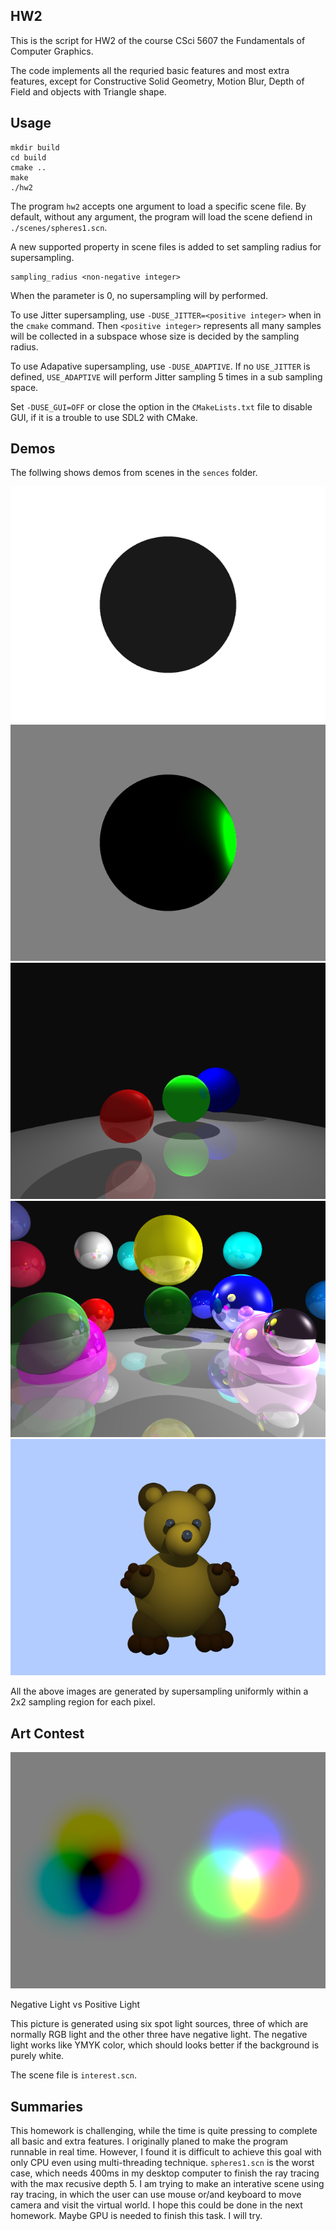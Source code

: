 ## HW2

This is the script for HW2 of the course CSci 5607 the Fundamentals of Computer Graphics.

The code implements all the requried basic features and most extra features, except for Constructive Solid Geometry, Motion Blur, Depth of Field and objects with Triangle shape.

## Usage

    mkdir build
    cd build
    cmake ..
    make
    ./hw2

The program `hw2` accepts one argument to load a specific scene file. By default, without any argument, the program will load the scene defiend in `./scenes/spheres1.scn`.

A new supported property in scene files is added to set sampling radius for supersampling.

    sampling_radius <non-negative integer>

When the parameter is 0, no supersampling will by performed.

To use Jitter supersampling, use `-DUSE_JITTER=<positive integer>` when in the `cmake` command. Then `<positive integer>` represents all many samples will be collected in a subspace whose size is decided by the sampling radius.

To use Adapative supersampling, use `-DUSE_ADAPTIVE`. If no `USE_JITTER` is defined, `USE_ADAPTIVE` will perform Jitter sampling 5 times in a sub sampling space.

Set `-DUSE_GUI=OFF` or close the option in the `CMakeLists.txt` file to disable GUI, if it is a trouble to use SDL2 with CMake.

## Demos
The follwing shows demos from scenes in the `sences` folder.

<img src="./doc/ambient_sphere.bmp" />

<img src="./doc/spot_sphere.bmp" />

<img src="./doc/spheres1.bmp" />

<img src="./doc/spheres2.bmp" />

<img src="./doc/bear.bmp" />

All the above images are generated by supersampling uniformly within a 2x2 sampling region for each pixel.

## Art Contest

<img src="interest.bmp" />

Negative Light vs Positive Light

This picture is generated using six spot light sources, three of which are normally RGB light and the other three have negative light. The negative light works like YMYK color, which should looks better if the background is purely white.

The scene file is `interest.scn`.

## Summaries

This homework is challenging, while the time is quite pressing to complete all basic and extra features. I originally planed to make the program runnable in real time. However, I found it is difficult to achieve this goal with only CPU even using multi-threading technique. `spheres1.scn` is the worst case, which needs 400ms in my desktop computer to finish the ray tracing with the max recusive depth 5. I am trying to make an interative scene using ray tracing, in which the user can use mouse or/and keyboard to move camera and visit the virtual world. I hope this could be done in the next homework. Maybe GPU is needed to finish this task. I will try.







